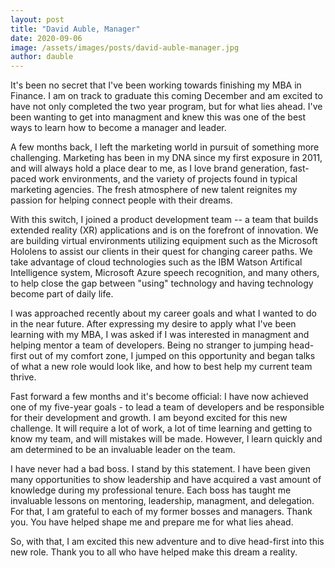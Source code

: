 ```yaml
---
layout: post
title: "David Auble, Manager"
date: 2020-09-06
image: /assets/images/posts/david-auble-manager.jpg
author: dauble
---
```


It's been no secret that I've been working towards finishing my MBA in Finance. I am on track to graduate this coming December and am excited to have not only completed the two year program, but for what lies ahead. I've been wanting to get into managment and knew this was one of the best ways to learn how to become a manager and leader.

A few months back, I left the marketing world in pursuit of something more challenging. Marketing has been in my DNA since my first exposure in 2011, and will always hold a place dear to me, as I love brand generation, fast-paced work environments, and the variety of projects found in typical marketing agencies. The fresh atmosphere of new talent reignites my passion for helping connect people with their dreams.

With this switch, I joined a product development team -- a team that builds extended reality (XR) applications and is on the forefront of innovation. We are building virtual environments utilizing equipment such as the Microsoft Hololens to assist our clients in their quest for changing career paths. We take advantage of cloud technologies such as the IBM Watson Artifical Intelligence system, Microsoft Azure speech recognition, and many others, to help close the gap between "using" technology and having technology become part of daily life.

I was approached recently about my career goals and what I wanted to do in the near future. After expressing my desire to apply what I've been learning with my MBA, I was asked if I was interested in managment and helping mentor a team of developers. Being no stranger to jumping head-first out of my comfort zone, I jumped on this opportunity and began talks of what a new role would look like, and how to best help my current team thrive.

Fast forward a few months and it's become official: I have now achieved one of my five-year goals - to lead a team of developers and be responsible for their development and growth. I am beyond excited for this new challenge. It will require a lot of work, a lot of time learning and getting to know my team, and will mistakes will be made. However, I learn quickly and am determined to be an invaluable leader on the team.

I have never had a bad boss. I stand by this statement. I have been given many opportunities to show leadership and have acquired a vast amount of knowledge during my professional tenure. Each boss has taught me invaluable lessons on mentoring, leadership, managment, and delegation. For that, I am grateful to each of my former bosses and managers. Thank you. You have helped shape me and prepare me for what lies ahead.

So, with that, I am excited this new adventure and to dive head-first into this new role. Thank you to all who have helped make this dream a reality.